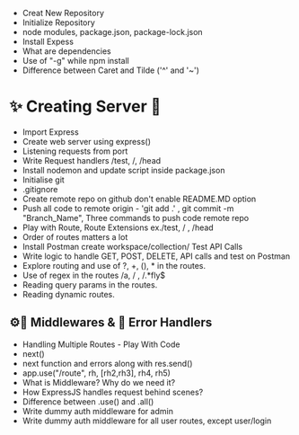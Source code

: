 - Creat New Repository
- Initialize Repository
- node modules, package.json, package-lock.json
- Install Expess
- What are dependencies
- Use of "-g" while npm install 
- Difference between Caret and Tilde ('^' and '~')

# ✨ Creating Server 🚀
- Import Express
- Create web server using express()
- Listening requests from port
- Write Request handlers /test, /, /head
- Install nodemon and update script inside package.json
- Initialise git
- .gitignore
- Create remote repo on github don't enable README.MD option
- Push all code to remote origin -  'git add .' , git commit -m "Branch_Name",  Three commands to push code remote repo 
- Play with Route, Route Extensions ex./test, / , /head
- Order of routes matters a lot
- Install Postman create workspace/collection/ Test API Calls
- Write logic to handle GET, POST, DELETE, API calls and test on Postman
- Explore routing and use of ?, +, (), * in the routes.
- Use of regex in the routes /a, / , /.*fly$
- Reading query params in the routes.
- Reading dynamic routes.

## ⚙️🚦 Middlewares & 🔧 Error Handlers 
- Handling Multiple Routes - Play With Code
- next()
- next function and errors along with res.send()
- app.use("/route", rh, [rh2,rh3], rh4, rh5)
- What is Middleware? Why do we need it?
- How ExpressJS handles request behind scenes?
- Difference between .use() and .all()
- Write dummy auth middleware for admin
- Write dummy auth middleware for all user routes, except user/login